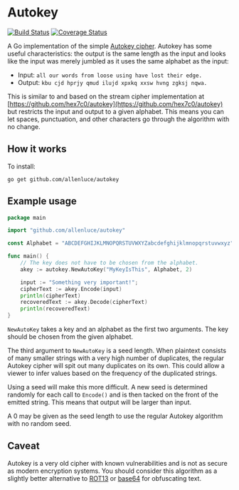 # Autokey

[![Build Status](https://travis-ci.org/allenluce/autokey.svg?branch=master)](https://travis-ci.org/allenluce/autokey)
[![Coverage Status](https://coveralls.io/repos/github/allenluce/autokey/badge.svg?branch=master)](https://coveralls.io/github/allenluce/autokey?branch=master)

A Go implementation of the simple
[Autokey cipher](https://en.wikipedia.org/wiki/Autokey_cipher).
Autokey has some useful characteristics: the output is the same length
as the input and looks like the input was merely jumbled as it uses
the same alphabet as the input:

* Input: `all our words from loose using have lost their edge.`
* Output: `kbu cjd hprjy qmud ilujd xpxkq xxsw hvng zgksj nqwa.`

This is similar to and based on the stream cipher implementation at
[https://github.com/hex7c0/autokey](https://github.com/hex7c0/autokey)
but restricts the input and output to a given alphabet.  This means
you can let spaces, punctuation, and other characters go through the
algorithm with no change.

## How it works

To install:

    go get github.com/allenluce/autokey

## Example usage

```go
package main

import "github.com/allenluce/autokey"

const Alphabet = "ABCDEFGHIJKLMNOPQRSTUVWXYZabcdefghijklmnopqrstuvwxyz"

func main() {
    // The key does not have to be chosen from the alphabet.
    akey := autokey.NewAutoKey("MyKeyIsThis", Alphabet, 2)

    input := "Something very important!";
    cipherText := akey.Encode(input)
    println(cipherText)
    recoveredText := akey.Decode(cipherText)
    println(recoveredText)
}
```

`NewAutoKey` takes a key and an alphabet as the first two
arguments. The key should be chosen from the given alphabet.  

The third argument to `NewAutoKey` is a seed length. When plaintext
consists of many smaller strings with a very high number of
duplicates, the regular Autokey cipher will spit out many duplicates
on its own. This could allow a viewer to infer values based on the
frequency of the duplicated strings.

Using a seed will make this more difficult. A new seed is determined
randomly for each call to `Encode()` and is then tacked on the front
of the emitted string. This means that output will be larger than input.

A 0 may be given as the seed length to use the regular Autokey
algorithm with no random seed.

## Caveat

Autokey is a very old cipher with known vulnerabilities and is not as
secure as modern encryption systems.  You should consider this
algorithm as a slightly better alternative to
[ROT13](https://en.wikipedia.org/wiki/ROT13) or
[base64](https://en.wikipedia.org/wiki/Base64) for obfuscating text.
